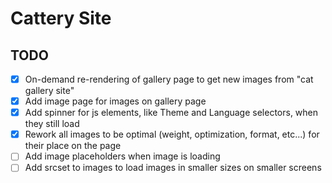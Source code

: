 # Cattery Site

## TODO

- [x] On-demand re-rendering of gallery page to get new images from "cat gallery site"
- [x] Add image page for images on gallery page
- [x] Add spinner for js elements, like Theme and Language selectors, when they still load
- [x] Rework all images to be optimal (weight, optimization, format, etc...) for their place on the page
- [ ] Add image placeholders when image is loading
- [ ] Add srcset to images to load images in smaller sizes on smaller screens